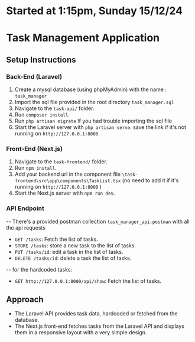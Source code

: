 # Started at 1:15pm, Sunday 15/12/24

# Task Management Application

## Setup Instructions

### Back-End (Laravel)
1. Create a mysql database (using phpMyAdmin) with the name : `task_manager`
2. Import the sql file provided in the root directory `task_manager.sql` 
3. Navigate to the `task-api/` folder.
4. Run `composer install`.
5. Run `php artisan migrate` If you had trouble importing the sql file
6. Start the Laravel server with `php artisan serve`. save the link if it's not running on `http://127.0.0.1:8000`


### Front-End (Next.js)
1. Navigate to the `task-frontend/` folder.
2. Run `npm install`.
3. Add your backend url in the component file `\task-frontend\src\app\components\TaskList.tsx` 
(no need to add it if it's running on `http://127.0.0.1:8000` )
3. Start the Next.js server with `npm run dev`.

### API Endpoint
-- There's a provided postman collection `task_manager_api.postman` with all the api requests
- `GET /tasks`: Fetch the list of tasks.
- `STORE /tasks`: store a new task to the list of tasks.
- `PUT /tasks/id`: edit a task in the list of tasks.
- `DELETE /tasks/id`: delete a task the list of tasks.

-- for the hardcoded tasks:
- `GET http://127.0.0.1:8000/api/show`: Fetch the list of tasks.

## Approach
- The Laravel API provides task data, hardcoded or fetched from the database.
- The Next.js front-end fetches tasks from the Laravel API and displays them in a responsive layout with a very simple design.

